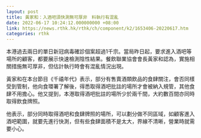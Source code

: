 ```yaml
---
layout: post
title: 黃家和：入酒吧須快測無可厚非　料執行有混亂
date: 2022-06-17 10:24:12.000000000 +08:00
link: https://news.rthk.hk/rthk/ch/component/k2/1653406-20220617.htm
categories: rthk
---
```


本港過去兩日的單日新冠病毒確診個案超過1千宗。當局昨日起，要求進入酒吧等場所的顧客，都要展示快速檢測陰性結果。餐飲聯業協會會長黃家和認為，實施相關措施無可厚非，但估計執行時會有混亂情況出現。

黃家和在本台節目《千禧年代》表示，部分有售賣酒類飲品的食肆關注，會否同樣受到管制，他向食環署了解後，得悉取得酒吧批註的場所才會被納入規管，其他食肆不用擔心。他又提到，本港取得酒吧批註的場所少於兩千間，大約數百間亦同時取得飲食牌照。

他表示，部分同時取得酒吧和食肆牌照的場所，可以劃分做不同區域，如顧客進入酒吧範圍，就要先進行快測，但有些食肆面積不是太大，界線不清晰，營業時就需要小心。
